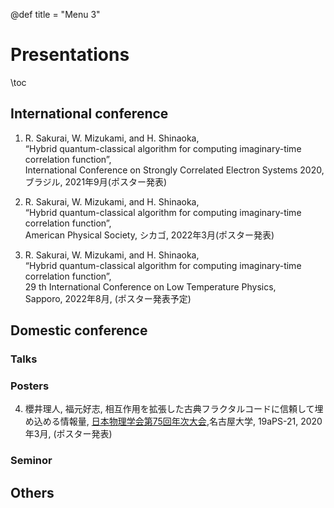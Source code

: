 @def title = "Menu 3"

# Presentations

\toc

## International conference

1. R. Sakurai, W. Mizukami, and H. Shinaoka,  
“Hybrid quantum-classical algorithm for computing imaginary-time correlation function”,  
International Conference on Strongly Correlated Electron Systems 2020,   
ブラジル, 2021年9月(ポスター発表)  

2. R. Sakurai, W. Mizukami, and H. Shinaoka,   
“Hybrid quantum-classical algorithm for computing imaginary-time correlation function”,  
American Physical Society, シカゴ, 2022年3月(ポスター発表)

3. R. Sakurai, W. Mizukami, and H. Shinaoka,   
“Hybrid quantum-classical algorithm for computing imaginary-time correlation function”,  
29 th International Conference on Low Temperature Physics,   
Sapporo, 2022年8月, (ポスター発表予定)



## Domestic conference

### Talks


### Posters

4. 櫻井理人, 福元好志, 
相互作用を拡張した古典フラクタルコードに信頼して埋め込める情報量,
[日本物理学会第75回年次大会](https://w4.gakkai-web.net/jps_search/2020sp/index.html),名古屋大学, 19aPS-21, 2020年3月, (ポスター発表)


### Seminor

## Others 


